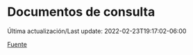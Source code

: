 # Documentos de consulta

Última actualización/Last update: 2022-02-23T19:17:02-06:00

 [Fuente](https://coronavirus.gob.mx/documentos-de-consulta/)
